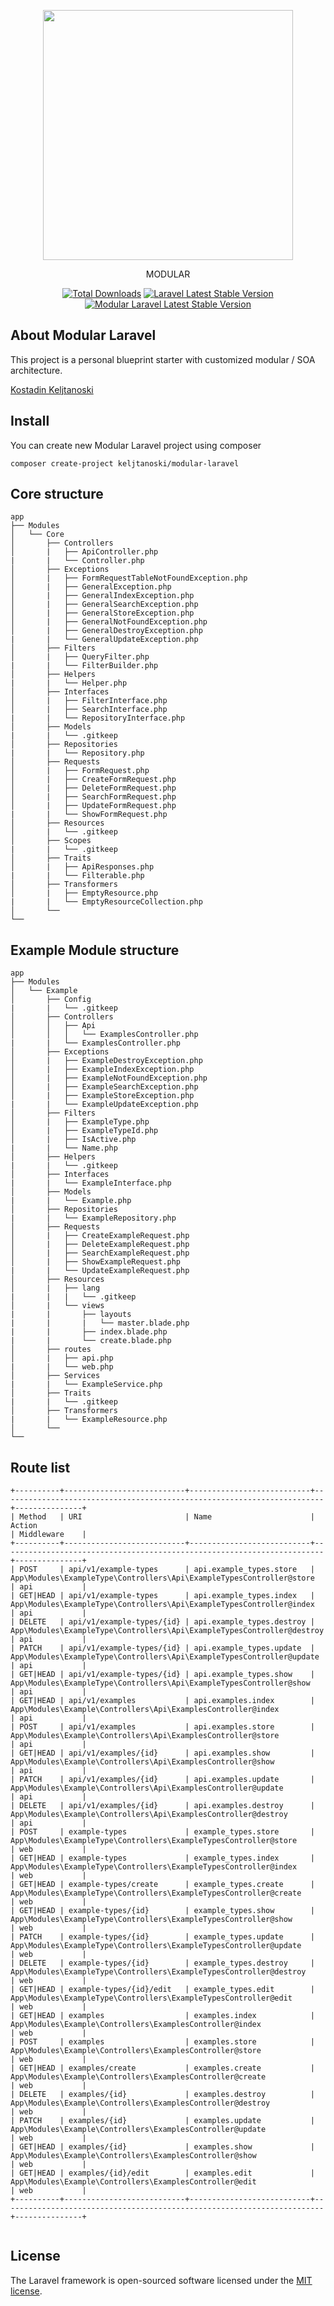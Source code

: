 <p align="center"><a href="https://laravel.com" target="_blank"><img src="https://raw.githubusercontent.com/laravel/art/master/logo-lockup/5%20SVG/2%20CMYK/1%20Full%20Color/laravel-logolockup-cmyk-red.svg" width="400"></a>
</p>
<p align="center">MODULAR</p>

<p align="center">
<a href="https://packagist.org/packages/keljtanoski/modular-laravel"><img src="https://img.shields.io/packagist/dt/keljtanoski/modular-laravel" alt="Total Downloads"></a>
<a href="https://packagist.org/packages/laravel/framework"><img src="https://img.shields.io/packagist/v/laravel/framework" alt="Laravel Latest Stable Version"></a>
<a href="https://packagist.org/packages/keljtanoski/modular-laravel"><img src="https://img.shields.io/packagist/v/keljtanoski/modular-laravel" alt="Modular Laravel Latest Stable Version"></a>
</p>

## About Modular Laravel

This project is a personal blueprint starter with customized modular / SOA architecture.

[Kostadin Keljtanoski](https://keljtanoski.github.io)

## Install

You can create new Modular Laravel project using composer

`composer create-project keljtanoski/modular-laravel`

## Core structure

```
app
├── Modules
│   └── Core
│       ├── Controllers
│       |   ├── ApiController.php
|       |   └── Controller.php
│       ├── Exceptions
│       |   ├── FormRequestTableNotFoundException.php
│       |   ├── GeneralException.php
│       |   ├── GeneralIndexException.php
│       |   ├── GeneralSearchException.php
│       |   ├── GeneralStoreException.php
│       |   ├── GeneralNotFoundException.php
│       |   ├── GeneralDestroyException.php
|       |   └── GeneralUpdateException.php
│       ├── Filters
│       |   ├── QueryFilter.php
|       |   └── FilterBuilder.php
│       ├── Helpers
|       |   └── Helper.php
│       ├── Interfaces
│       |   ├── FilterInterface.php
│       |   ├── SearchInterface.php
|       |   └── RepositoryInterface.php
│       ├── Models
|       |   └── .gitkeep
│       ├── Repositories
|       |   └── Repository.php
│       ├── Requests
│       |   ├── FormRequest.php
│       |   ├── CreateFormRequest.php
│       |   ├── DeleteFormRequest.php
│       |   ├── SearchFormRequest.php
│       |   ├── UpdateFormRequest.php
|       |   └── ShowFormRequest.php
│       ├── Resources
│       |   └── .gitkeep 
│       ├── Scopes
|       |   └── .gitkeep
│       ├── Traits
│       |   ├── ApiResponses.php
|       |   └── Filterable.php
│       ├── Transformers
│       |   ├── EmptyResource.php
|       |   └── EmptyResourceCollection.php
│       └── 
└── 
```

## Example Module structure

```
app
├── Modules
│   └── Example
│       ├── Config
|       |   └── .gitkeep
│       ├── Controllers
│       │   ├── Api
│       │   │   └── ExamplesController.php
|       |   └── ExamplesController.php
│       ├── Exceptions
│       |   ├── ExampleDestroyException.php
│       |   ├── ExampleIndexException.php
│       |   ├── ExampleNotFoundException.php
│       |   ├── ExampleSearchException.php
│       |   ├── ExampleStoreException.php
|       |   └── ExampleUpdateException.php
│       ├── Filters
│       |   ├── ExampleType.php
│       |   ├── ExampleTypeId.php
│       |   ├── IsActive.php
|       |   └── Name.php
│       ├── Helpers
|       |   └── .gitkeep
│       ├── Interfaces
|       |   └── ExampleInterface.php
│       ├── Models
|       |   └── Example.php
│       ├── Repositories
|       |   └── ExampleRepository.php
│       ├── Requests
│       |   ├── CreateExampleRequest.php
│       |   ├── DeleteExampleRequest.php
│       |   ├── SearchExampleRequest.php
│       |   ├── ShowExampleRequest.php
|       |   └── UpdateExampleRequest.php
│       ├── Resources
│       |   ├── lang
|       |   |   └── .gitkeep
│       |   └── views
|       |       ├── layouts
|       |       |   └── master.blade.php
|       |       ├── index.blade.php
|       |       └── create.blade.php
│       ├── routes
│       |   ├── api.php
|       |   └── web.php
│       ├── Services
|       |   └── ExampleService.php
│       ├── Traits
|       |   └── .gitkeep
│       ├── Transformers
|       |   └── ExampleResource.php
│       └──
└── 
```

## Route list

```
+----------+---------------------------+---------------------------+------------------------------------------------------------------------+---------------+
| Method   | URI                       | Name                      | Action                                                                 | Middleware    |
+----------+---------------------------+---------------------------+------------------------------------------------------------------------+---------------+
| POST     | api/v1/example-types      | api.example_types.store   | App\Modules\ExampleType\Controllers\Api\ExampleTypesController@store   | api           |
| GET|HEAD | api/v1/example-types      | api.example_types.index   | App\Modules\ExampleType\Controllers\Api\ExampleTypesController@index   | api           |
| DELETE   | api/v1/example-types/{id} | api.example_types.destroy | App\Modules\ExampleType\Controllers\Api\ExampleTypesController@destroy | api           |
| PATCH    | api/v1/example-types/{id} | api.example_types.update  | App\Modules\ExampleType\Controllers\Api\ExampleTypesController@update  | api           |
| GET|HEAD | api/v1/example-types/{id} | api.example_types.show    | App\Modules\ExampleType\Controllers\Api\ExampleTypesController@show    | api           |
| GET|HEAD | api/v1/examples           | api.examples.index        | App\Modules\Example\Controllers\Api\ExamplesController@index           | api           |
| POST     | api/v1/examples           | api.examples.store        | App\Modules\Example\Controllers\Api\ExamplesController@store           | api           |
| GET|HEAD | api/v1/examples/{id}      | api.examples.show         | App\Modules\Example\Controllers\Api\ExamplesController@show            | api           |
| PATCH    | api/v1/examples/{id}      | api.examples.update       | App\Modules\Example\Controllers\Api\ExamplesController@update          | api           |
| DELETE   | api/v1/examples/{id}      | api.examples.destroy      | App\Modules\Example\Controllers\Api\ExamplesController@destroy         | api           |
| POST     | example-types             | example_types.store       | App\Modules\ExampleType\Controllers\ExampleTypesController@store       | web           |
| GET|HEAD | example-types             | example_types.index       | App\Modules\ExampleType\Controllers\ExampleTypesController@index       | web           |
| GET|HEAD | example-types/create      | example_types.create      | App\Modules\ExampleType\Controllers\ExampleTypesController@create      | web           |
| GET|HEAD | example-types/{id}        | example_types.show        | App\Modules\ExampleType\Controllers\ExampleTypesController@show        | web           |
| PATCH    | example-types/{id}        | example_types.update      | App\Modules\ExampleType\Controllers\ExampleTypesController@update      | web           |
| DELETE   | example-types/{id}        | example_types.destroy     | App\Modules\ExampleType\Controllers\ExampleTypesController@destroy     | web           |
| GET|HEAD | example-types/{id}/edit   | example_types.edit        | App\Modules\ExampleType\Controllers\ExampleTypesController@edit        | web           |
| GET|HEAD | examples                  | examples.index            | App\Modules\Example\Controllers\ExamplesController@index               | web           |
| POST     | examples                  | examples.store            | App\Modules\Example\Controllers\ExamplesController@store               | web           |
| GET|HEAD | examples/create           | examples.create           | App\Modules\Example\Controllers\ExamplesController@create              | web           |
| DELETE   | examples/{id}             | examples.destroy          | App\Modules\Example\Controllers\ExamplesController@destroy             | web           |
| PATCH    | examples/{id}             | examples.update           | App\Modules\Example\Controllers\ExamplesController@update              | web           |
| GET|HEAD | examples/{id}             | examples.show             | App\Modules\Example\Controllers\ExamplesController@show                | web           |
| GET|HEAD | examples/{id}/edit        | examples.edit             | App\Modules\Example\Controllers\ExamplesController@edit                | web           |
+----------+---------------------------+---------------------------+------------------------------------------------------------------------+---------------+


```

## License

The Laravel framework is open-sourced software licensed under the [MIT license](https://opensource.org/licenses/MIT).

